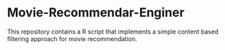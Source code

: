 # Movie-Recommendar-Enginer
This repository contains a R script that implements a simple content based filtering approach for movie recommendation. 
